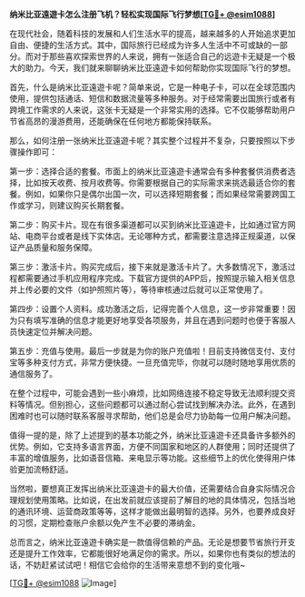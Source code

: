 **纳米比亚遠遊卡怎么注册飞机？轻松实现国际飞行梦想[[TG💪+ @esim1088](https://t.me/s/esim1088)]**

在现代社会，随着科技的发展和人们生活水平的提高，越来越多的人开始追求更加自由、便捷的生活方式。其中，国际旅行已经成为许多人生活中不可或缺的一部分。而对于那些喜欢探索世界的人来说，拥有一张适合自己的远遊卡无疑是一个极大的助力。今天，我们就来聊聊纳米比亚遠遊卡如何帮助你实现国际飞行的梦想。

首先，什么是纳米比亚遠遊卡呢？简单来说，它是一种电子卡，可以在全球范围内使用，提供包括通话、短信和数据流量等多种服务。对于经常需要出国旅行或者有跨境工作需求的人来说，这张卡无疑是一个非常实用的选择。它不仅能够帮助用户节省高昂的漫游费用，还能确保在任何地方都能保持联系。

那么，如何注册一张纳米比亚遠遊卡呢？其实整个过程并不复杂，只要按照以下步骤操作即可：

第一步：选择合适的套餐。市面上的纳米比亚遠遊卡通常会有多种套餐供消费者选择，比如按天收费、按月收费等。你需要根据自己的实际需求来挑选最适合你的套餐。例如，如果你只是偶尔出国一次，可以选择短期套餐；而如果经常需要跨国工作或学习，则建议购买长期套餐。

第二步：购买卡片。现在有很多渠道都可以买到纳米比亚遠遊卡，比如通过官方网站、电商平台或者是线下实体店。无论哪种方式，都需要注意选择正规渠道，以保证产品质量和服务保障。

第三步：激活卡片。购买完成后，接下来就是激活卡片了。大多数情况下，激活过程都需要通过手机应用程序完成。下载官方提供的APP后，按照提示输入相关信息并上传必要的文件（如护照照片等），等待审核通过后就可以正常使用了。

第四步：设置个人资料。成功激活之后，记得完善个人信息，这一步非常重要！因为只有填写准确的信息才能更好地享受各项服务，并且在遇到问题时也便于客服人员快速定位并解决问题。

第五步：充值与使用。最后一步就是为你的账户充值啦！目前支持微信支付、支付宝等多种支付方式，非常方便快捷。一旦充值完毕，你就可以随时随地享用优质的通信服务了。

在整个过程中，可能会遇到一些小麻烦，比如网络连接不稳定导致无法顺利提交资料等情况。但别担心，这些问题都可以通过耐心尝试找到解决办法。此外，在遇到困难时也可以随时联系客服寻求帮助，他们总是会尽力协助每一位用户解决问题。

值得一提的是，除了上述提到的基本功能之外，纳米比亚遠遊卡还具备许多额外的优势。例如，它支持多语言界面，方便不同国家和地区的人群使用；同时还提供了丰富的增值服务，比如语音信箱、来电显示等功能。这些细节上的优化使得用户体验更加流畅舒适。

当然啦，要想真正发挥出纳米比亚遠遊卡的最大价值，还需要结合自身实际情况合理规划使用策略。比如说，在出发前就应该提前了解目的地的具体情况，包括当地的通讯环境、运营商政策等等，这样才能做出最明智的选择。另外，也要养成良好的习惯，定期检查账户余额以免产生不必要的滞纳金。

总而言之，纳米比亚遠遊卡确实是一款值得信赖的产品。无论是想要节省旅行开支还是提升工作效率，它都能很好地满足你的需求。所以，如果你也有类似的想法的话，不妨赶紧试试吧！相信它会给你的生活带来意想不到的变化哦~

[[TG💪+ @esim1088](https://t.me/s/esim1088) ![Image](https://i.postimg.cc/4NQfJmqS/Snipaste-2025-05-13-00-14-12.png)]